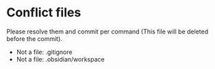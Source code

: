 # Conflict files
Please resolve them and commit per command (This file will be deleted before the commit).
- Not a file: .gitignore
- Not a file: .obsidian/workspace